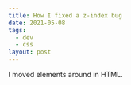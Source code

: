 ```yaml
---
title: How I fixed a z-index bug
date: 2021-05-08
tags:
  - dev
  - css
layout: post
---
```


I moved elements around in HTML.
